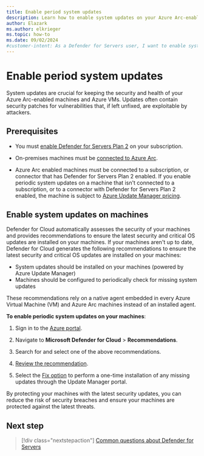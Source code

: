 ```yaml
---
title: Enable period system updates
description: Learn how to enable system updates on your Azure Arc-enabled machines and Azure VMs to keep them secure and healthy.
author: Elazark
ms.author: elkrieger
ms.topic: how-to
ms.date: 09/02/2024
#customer-intent: As a Defender for Servers user, I want to enable system updates on my Azure Arc-enabled machines and Azure VMs to keep them secure and healthy.
---
```


# Enable period system updates

System updates are crucial for keeping the security and health of your Azure Arc-enabled machines and Azure VMs. Updates often contain security patches for vulnerabilities that, if left unfixed, are exploitable by attackers. 

## Prerequisites

- You must [enable Defender for Servers Plan 2](tutorial-enable-servers-plan.md#enable-the-defender-for-servers-plan) on your subscription.

- On-premises machines must be [connected to Azure Arc](quickstart-onboard-machines.md).

- Azure Arc enabled machines must be connected to a subscription, or connector that has Defender for Servers Plan 2 enabled. If you enable periodic system updates on a machine that isn't connected to a subscription, or to a connector with Defender for Servers Plan 2 enabled, the machine is subject to [Azure Update Manager pricing](https://azure.microsoft.com/pricing/details/azure-update-management-center/).

## Enable system updates on machines

Defender for Cloud automatically assesses the security of your machines and provides recommendations to ensure the latest security and critical OS updates are installed on your machines. If your machines aren't up to date, Defender for Cloud generates the following recommendations to ensure the latest security and critical OS updates are installed on your machines:

- System updates should be installed on your machines (powered by Azure Update Manager)
- Machines should be configured to periodically check for missing system updates

These recommendations rely on a native agent embedded in every Azure Virtual Machine (VM) and Azure Arc machines instead of an installed agent.

**To enable periodic system updates on your machines**:

1. Sign in to the [Azure portal](https://portal.azure.com).

1. Navigate to **Microsoft Defender for Cloud** > **Recommendations**.

1. Search for and select one of the above recommendations.

1. [Review the recommendation](implement-security-recommendations.md#review-the-recommendation).

1. Select the [Fix option](implement-security-recommendations.md#use-the-fix-option) to perform a one-time installation of any missing updates through the Update Manager portal.

By protecting your machines with the latest security updates, you can reduce the risk of security breaches and ensure your machines are protected against the latest threats.

## Next step

> [!div class="nextstepaction"]
> [Common questions about Defender for Servers](faq-defender-for-servers.yml)

